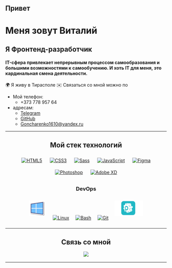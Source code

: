 
## Привет  
# Меня зовут Виталий

## Я Фронтенд-разработчик
#### IT-сфера привлекает непрерывным процессом самообразования и большими возможностями к самообучению. И хоть IT для меня, это кардинальная смена деятельности.

 🌍 Я живу в Тирасполе 
 ✉️ Связаться со мной можно по
   * Мой телефон:
      * +373 778 957 64
   * адресам:
      * [Telegram](https://t.me/VitaliyGoncharenkoPMR)
      * [GitHub](https://github.com/GoncharenkoVitaliy)
      * Goncharenko1610@yandex.ru

***

<div align="center">

## Мой стек технологий  

<a href="https://en.wikipedia.org/wiki/HTML5" target="_blank"><img style="margin: 10px" src="https://profilinator.rishav.dev/skills-assets/html5-original-wordmark.svg" alt="HTML5" height="50" /></a>     <a href="https://www.w3schools.com/css/" target="_blank"><img style="margin: 10px" src="https://profilinator.rishav.dev/skills-assets/css3-original-wordmark.svg" alt="CSS3" height="50" /></a>         <a href="https://sass-lang.com/" target="_blank"><img style="margin: 10px" src="https://profilinator.rishav.dev/skills-assets/sass-original.svg" alt="Sass" height="50" /></a>      <a href="https://www.javascript.com/" target="_blank"><img style="margin: 10px" src="https://profilinator.rishav.dev/skills-assets/javascript-original.svg" alt="JavaScript" height="50" /></a>
<a href="https://www.figma.com/" target="_blank"><img style="margin: 10px" src="https://profilinator.rishav.dev/skills-assets/figma-icon.svg" alt="Figma" height="50" /></a>      <a href="https://www.adobe.com/in/products/photoshop.html" target="_blank"><img style="margin: 10px" src="https://profilinator.rishav.dev/skills-assets/photoshop-plain.svg" alt="Photoshop" height="50" /></a>      <a href="https://www.adobe.com/in/products/xd.html" target="_blank"><img style="margin: 10px" src="https://profilinator.rishav.dev/skills-assets/adobexd.png" alt="Adobe XD" height="50" /></a>




### DevOps 

<a href="https://www.microsoft.com/ro-md/" target="_blank"><img style="margin: 10px" src="./windows-10.svg" alt="Linux" height="50" /></a>   <a href="https://ubuntu.com/" target="_blank"><img style="margin: 10px" src="https://profilinator.rishav.dev/skills-assets/linux-original.svg" alt="Linux" height="50" /></a><a href="https://www.gnu.org/software/bash/" target="_blank"><img style="margin: 10px" src="https://profilinator.rishav.dev/skills-assets/gnu_bash-icon.svg" alt="Bash" height="50" /></a><a href="https://github.com/GoncharenkoVitaliy" target="_blank"><img style="margin: 10px" src="https://profilinator.rishav.dev/skills-assets/git-scm-icon.svg" alt="Git" height="50" /></a><a href="https://prepros.io/" target="_blank"><img style="margin: 10px" src="./prepros-7-7-0.jpeg" alt="prepros" height="50"/></a>

***
## Связь со мной 

<a href="https://t.me/VitaliyGoncharenkoPMR"><img src="https://img.shields.io/badge/telegram-26A5E4?style=for-the-badge&logo=telegram&logoColor=black"/></a>

</div>

***